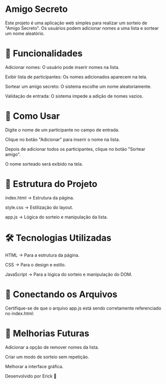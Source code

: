# Amigo Secreto

Este projeto é uma aplicação web simples para realizar um sorteio de "Amigo Secreto". Os usuários podem adicionar nomes a uma lista e sortear um nome aleatório.

# 🚀 Funcionalidades

Adicionar nomes: O usuário pode inserir nomes na lista.

Exibir lista de participantes: Os nomes adicionados aparecem na tela.

Sortear um amigo secreto: O sistema escolhe um nome aleatoriamente.

Validação de entrada: O sistema impede a adição de nomes vazios.

# 📌 Como Usar

Digite o nome de um participante no campo de entrada.

Clique no botão "Adicionar" para inserir o nome na lista.

Depois de adicionar todos os participantes, clique no botão "Sortear amigo".

O nome sorteado será exibido na tela.

# 📂 Estrutura do Projeto

index.html → Estrutura da página.

style.css → Estilização do layout.

app.js → Lógica do sorteio e manipulação da lista.

# 🛠️ Tecnologias Utilizadas

HTML → Para a estrutura da página.

CSS → Para o design e estilo.

JavaScript → Para a lógica do sorteio e manipulação do DOM.

# 🔗 Conectando os Arquivos

Certifique-se de que o arquivo app.js está sendo corretamente referenciado no index.html:

<script src="app.js" defer></script>

# 📌 Melhorias Futuras

Adicionar a opção de remover nomes da lista.

Criar um modo de sorteio sem repetição.

Melhorar a interface gráfica.

Desenvolvido por Erick 🚀
